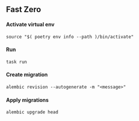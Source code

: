 ## Fast Zero

#### Activate virtual env

```
source "$( poetry env info --path )/bin/activate"
```

#### Run

```
task run
```

#### Create migration

```
alembic revision --autogenerate -m "<message>"
```

#### Apply migrations

```
alembic upgrade head
```
